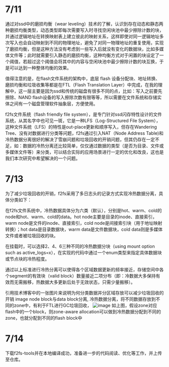 # 7/11
通过对ssd中的磨损均衡（wear leveling）技术的了解，认识到存在动态和静态两种磨损均衡类型，动态类型即每次需要写入时寻找空闲块池中最少擦除计数的块，并通过逻辑地址在转换映射表上建立彼此的映射关系，这样即使对同一逻辑地址多次写入也会自动映射到不同的物理地址，避免了对同一物理地址的重复使用，实现了磨损均衡，但是这种方法没有考虑到一些写入后就没有变化的数据块，比如多媒体文件等；此时就需要引入静态的磨损均衡，这种均衡方式对于闲置的块设定了一个阈值，若超过这个阈值会将其中的内容与空闲块池中最少擦除计数的块互换，于是可以达到一种整体均衡的效果。

值得注意的是，在flash文件系统的架构中，底层 flash 设备分配块、地址转换、磨损均衡和垃圾收集等都是在FTL（Flash Translation Layer）中完成，在我的理解中，这一层主要是因为ssd和传统的磁盘有很多不同的点，比如：写入之前要先擦除、NAND flash设备的写入擦除次数有限等等，所以需要在文件系统和存储实体之间有一个磁盘管理软件抽象层，方便使用。

f2fs文件系统（flash friendly file system），是专门针对ssd闪存特性设计的文件系统，从其名字中也可见一斑，它是一种LFS（Log-Structured File System），这种文件系统（LFS）的特性是out-place更新和顺序写入，但存在Wandering Tree、没有对数据进行分类等问题，f2fs通过引入NAT（Node Address Table)和冷热数据分离很好的解决了雪崩问题和垃圾回收的开销问题，但其仍存在一定不足，如：数据的冷热分离还比较简单，仅仅通过数据的类型（是否为目录、文件或多媒体文件等）来分类，可以结合实际的应用场景进行一定的优化和改良，这也是我们本次研究中希望解决的一个问题。

# 7/13
为了减少垃圾回收的开销，f2fs采用了多日志头的记录方式实现冷热数据分离，具体分类如下：

在f2fs文件系统中，冷热数据具体分为六类（默认），分别是hot、warm、cold的node和hot、warm、cold的data。hot node主要是目录的inode、直接索引，warm node是文件的inode、直接索引，cold node是间接索引块（用于地址映射转换）；hot data是目录数据块，warm data是文件数据块，cold data则是多媒体文件或者被垃圾回收的块。

在挂载时，可以选择2、4、6三种不同的冷热数据分块（using mount option such as active_logs=x），在实现的代码中通过一个enum类型来指定具体数据块或节点块的冷热程度。

通过以上标准进行冷热分离可以使得各个区域数据更新的频率接近，存储空间中各个segment的有效块（valid block）数量接近二项分布（即：冷数据大多保持有效而无需搬移，热数据大多更新后处于无效状态，只需少量搬移）。

引用技术博客中的一张图片来说明为何分类数据并分区域存放可以减少垃圾回收的开销 image node block与data block分离, 冷热数据分离，将不同数据存放到不同的zone中，有利于FTL进行GC垃圾回收，
![image](https://user-images.githubusercontent.com/55615299/179023809-739b17f3-5dbe-42d3-869b-e70dd328361b.png)
如上图，假设zone对应flash中的一个block，则zone-aware allocation可以做到冷热数据分配到不同的zone，也就分配到不同的flash block中

# 7/14
下载f2fs-tools并在本地编译成功，准备进一步的代码阅读、优化等工作，并上传至仓库。
